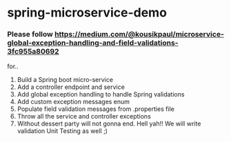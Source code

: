 # spring-microservice-demo
### Please follow https://medium.com/@kousikpaul/microservice-global-exception-handling-and-field-validations-3fc955a80692
for..

1. Build a Spring boot micro-service
2. Add a controller endpoint and service
3. Add global exception handling to handle Spring validations
4. Add custom exception messages enum
5. Populate field validation messages from .properties file
6. Throw all the service and controller exceptions
7. Without dessert party will not gonna end. Hell yah!! We will write validation Unit Testing as well ;)
